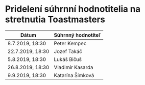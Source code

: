 # Pridelení súhrnní hodnotitelia na stretnutia Toastmasters

| Dátum            | Súhrnný hodnotiteľ   |
|------------------|----------------------|
| 8.7.2019, 18:30  | Peter Kempec         |
| 22.7.2019, 18:30 | Jozef Takáč          |
| 5.8.2019, 18:30  | Lukáš Bičuš          |
| 26.8.2019, 18:30 | Vladimír Kasarda     |
| 9.9.2019, 18:30  | Katarína Šimková     |
